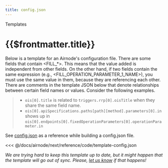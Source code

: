 ```yaml
---
title: config.json
---
```

<TitleSpan>Templates</TitleSpan>
# {{$frontmatter.title}}

Below is a template for an Airnode's configuration file. There are some fields that contain <FILL_*>. This means that
the value added is independent from other fields. On the other hand, if two fields contain the same expression (e.g.,
<FILL_OPERATION_PARAMETER_1_NAME>), you must use the same value in them, because they are referencing each other. There
are comments in the template JSON below that denote relationships between certain field names or values. Consider the
following examples.

> - `ois[0].title` is related to `triggers.rrp[0].oisTitle` when they share the same field name. 
> - `ois[0].apiSpecifications.paths[path][method].parameters[0].in` shows up in
>   `ois[0].endpoints[0].fixedOperationParameters[0].operationParameter.in`

See [config.json](../deployment-files/config-json.md) as a reference while building a config.json file.

<<< @/docs/airnode/next/reference/code/template-config.json

_We are trying hard to keep this template up to date, but it might happen that the template will go out of sync. Please,
[let us know](https://github.com/api3dao/api3-docs/issues/new) if that happens!_
